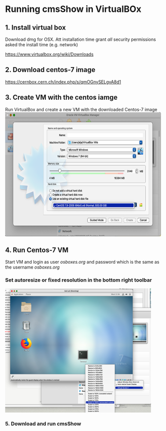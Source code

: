 # Running cmsShow in VirtualBOx
## 1. Install virtual box
 Download dmg for OSX. Att installation time grant *all* security permissions asked the install time (e.g. network) 

https://www.virtualbox.org/wiki/Downloads

## 2. Download centos-7 image 
https://cernbox.cern.ch/index.php/s/qmOGnySELgvA8d1

## 3. Create VM with the centos iamge

Run VirtualBox and create a new VM with the downloaded Centos-7 image
<br>
<img src="https://raw.githubusercontent.com/alja/fireworks-virtualbox/main/doc/NewVM-virtualdisk.png" height="400px">

## 4. Run Centos-7 VM 
Start VM and login as user *osboxes.org* and password which is the same as the username *osboxes.org*

### Set autoresize or fixed resolution in the bottom right toolbar 

<img src="https://raw.githubusercontent.com/alja/fireworks-virtualbox/main/doc/vbox-autresize.png" height="400px">

### 5. Download and run cmsShow


